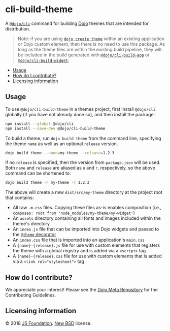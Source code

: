 # cli-build-theme

A [`@dojo/cli`](https://github.com/dojo/cli) command for building [Dojo](https://dojo.io) themes that are intended for distribution.

>Note: if you are using [ `dojo create theme`](https://github.com/dojo/cli-create-theme) within an existing application or Dojo custom element, then there is no need to use this package. As long as the theme files are within the existing build pipeline, they will be included in the build generated with [`@dojo/cli-build-app`](https://github.com/dojo/cli-build-app) or [`@dojo/cli-build-widget`](https://github.com/dojo/cli-build-widget);

- [Usage](#usage)
- [How do I contribute?](#how-do-i-contribute)
- [Licensing information](#licensing-information)

## Usage

To use `@dojo/cli-build-theme` in a themes project, first install `@dojo/cli` globally (if you have not already done so), and then install the package:

```bash
npm install --global @dojo/cli
npm install --save-dev @dojo/cli-build-theme
```

To build a theme, run `dojo build theme` from the command line, specifying the theme `name` as well as an optional `release` version.

```bash
dojo build theme --name=my-theme --release=1.2.3
```

If no `release` is specified, then the version from `package.json` will be used. Both `name` and `release` are aliased as `n` and `r`, respectively, so the above command can be shortened to:

```bash
dojo build theme -n my-theme -r 1.2.3
```

The above will create a new `dist/src/my-theme` directory at the project root that contains:

- All raw `.m.css` files. Copying these files as-is enables composition (i.e., `composes: root from 'node_modules/my-theme/my-widget'`)
- An `assets` directory containing all fonts and images included within the theme's directory
- An `index.js` file that can be imported into Dojo widgets and passed to the [`@theme` decorator](https://github.com/dojo/framework/blob/master/src/widget-core/README.md#styling--theming)
- An `index.css` file that is imported into an application's `main.css`
- A `{name}-{release}.js` file for use with custom elements that registers the theme with a global registry and is added via a `<script>` tag
- A `{name}-{release}.css` file for use with custom elements that is added via a `<link rel="stylesheet">` tag

## How do I contribute?

We appreciate your interest! Please see the [Dojo Meta Repository](https://github.com/dojo/meta#readme) for the Contributing Guidelines.

## Licensing information

© 2018 [JS Foundation](https://js.foundation/). [New BSD](http://opensource.org/licenses/BSD-3-Clause) license.
